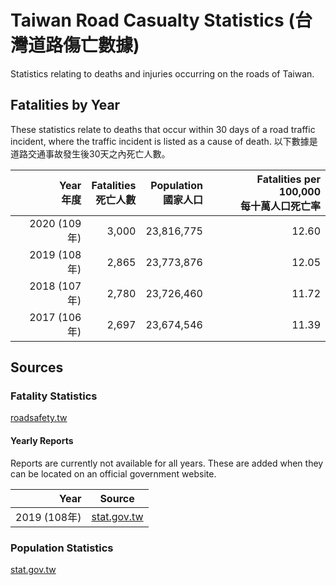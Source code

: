 # Taiwan Road Casualty Statistics (台灣道路傷亡數據)

Statistics relating to deaths and injuries occurring on the roads of Taiwan.

## Fatalities by Year

These statistics relate to deaths that occur within 30 days of a road traffic incident, where the traffic incident is listed as a cause of death.
以下數據是道路交通事故發生後30天之內死亡人數。


| Year<br>年度 | Fatalities<br>死亡人數 | Population<br>國家人口 | Fatalities per 100,000<br>每十萬人口死亡率 |
| --: | --: | --: | --: |
| 2020 (109年) | 3,000 | 23,816,775 | 12.60 |
| 2019 (108年) | 2,865 | 23,773,876 | 12.05 |
| 2018 (107年) | 2,780 | 23,726,460 | 11.72 |
| 2017 (106年) | 2,697 | 23,674,546 | 11.39 |

## Sources

### Fatality Statistics

[roadsafety.tw](https://roadsafety.tw/motcgisDashboard/Dashboard/Custom?type=30%E6%97%A5%E6%AD%BB%E4%BA%A1%E4%BA%BA%E6%95%B8)

#### Yearly Reports

Reports are currently not available for all years. These are added when they can be located on an official government website.

| Year | Source |
| --: | -- |
| 2019 (108年) | [stat.gov.tw](https://www.stat.gov.tw/public/Data/0317144756L3EO3FL6.pdf) |


### Population Statistics

[stat.gov.tw](https://eng.stat.gov.tw/point.asp?index=9)
